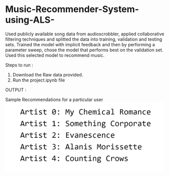 # Music-Recommender-System-using-ALS-

Used publicly available song data from audioscrobbler, applied collaborative filtering techniques and splitted the data into training, validation and testing sets. Trained the model with implicit feedback and then by performing a parameter sweep, chose the model that performs best on the validation set. Used this selected model to recommend music.

Steps to run : 

1) Download the Raw data provided.
2) Run the project.ipynb file 

OUTPUT : 

Sample Recommendations for a particular user
![Alt Text](https://github.com/prmody96/Music-Recommender-System-using-ALS-/blob/master/g2.png)
